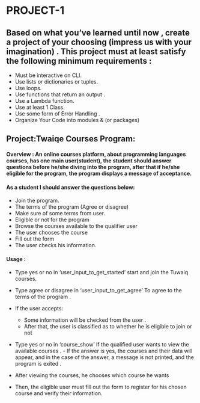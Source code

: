 # PROJECT-1



## Based on what you’ve learned until now , create a project of your choosing (impress us with your imagination) . This project must at least satisfy the following minimum requirements :

- Must be interactive on CLI.
- Use lists or dictionaries or tuples. 
- Use loops.
- Use functions that return an output . 
- Use a Lambda function.
- Use at least 1 Class.
- Use some form of Error Handling .
- Organize Your Code into modules & (or packages)

##  Project:Twaiqe Courses Program:

#### Overview : An online courses platform, about programming languages courses, has one main user(student), the student should answer questions before he/she diving into the program, after that if he/she eligible for the program, the program displays a message of acceptance. 

#### As a student I should answer the questions below:  
 - Join the program. 
 - The terms of the program (Agree or disagree) 
 - Make sure of some terms from user. 
 - Eligible or not for the program 
 - Browse the courses available to the qualifier user 
 - The user chooses the course 
 - Fill out the form 
 - The user checks his information. 



#### Usage :
- Type yes or no in ‘user_input_to_get_started’  start and join the Tuwaiq courses. 
- Type agree or disagree in ‘user_input_to_get_agree’ To agree to the terms of the program .
- If the user accepts: 
     - Some information will be checked from the user .
     - After that, the user is classified as to whether he is eligible to join or not 

- Type yes or no in  ‘course_show’  If the qualified user wants to view the available courses .
      - If the answer is yes, the courses and their data will appear, and in the case         of the answer, a message is not printed, and the program is exited .

- After viewing the courses, he chooses which course he wants 
- Then, the eligible user must fill out the form to register for his chosen course and verify their information. 


